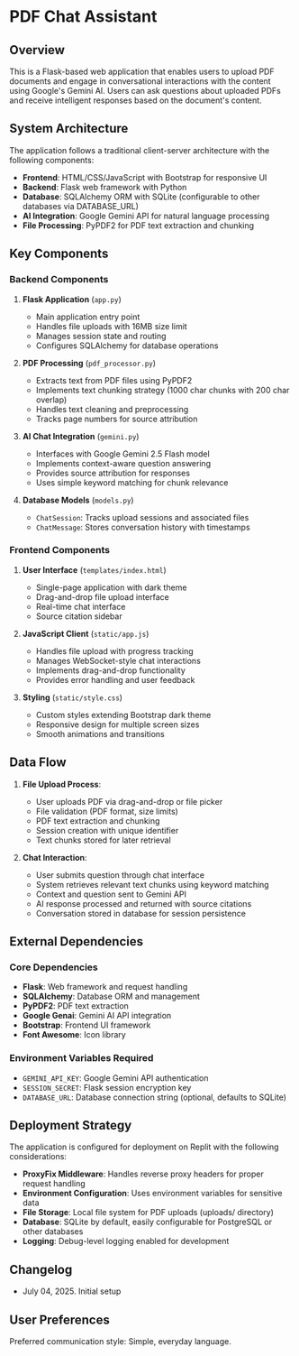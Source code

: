 # PDF Chat Assistant

## Overview

This is a Flask-based web application that enables users to upload PDF documents and engage in conversational interactions with the content using Google's Gemini AI. Users can ask questions about uploaded PDFs and receive intelligent responses based on the document's content.

## System Architecture

The application follows a traditional client-server architecture with the following components:

- **Frontend**: HTML/CSS/JavaScript with Bootstrap for responsive UI
- **Backend**: Flask web framework with Python
- **Database**: SQLAlchemy ORM with SQLite (configurable to other databases via DATABASE_URL)
- **AI Integration**: Google Gemini API for natural language processing
- **File Processing**: PyPDF2 for PDF text extraction and chunking

## Key Components

### Backend Components

1. **Flask Application** (`app.py`)
   - Main application entry point
   - Handles file uploads with 16MB size limit
   - Manages session state and routing
   - Configures SQLAlchemy for database operations

2. **PDF Processing** (`pdf_processor.py`)
   - Extracts text from PDF files using PyPDF2
   - Implements text chunking strategy (1000 char chunks with 200 char overlap)
   - Handles text cleaning and preprocessing
   - Tracks page numbers for source attribution

3. **AI Chat Integration** (`gemini.py`)
   - Interfaces with Google Gemini 2.5 Flash model
   - Implements context-aware question answering
   - Provides source attribution for responses
   - Uses simple keyword matching for chunk relevance

4. **Database Models** (`models.py`)
   - `ChatSession`: Tracks upload sessions and associated files
   - `ChatMessage`: Stores conversation history with timestamps

### Frontend Components

1. **User Interface** (`templates/index.html`)
   - Single-page application with dark theme
   - Drag-and-drop file upload interface
   - Real-time chat interface
   - Source citation sidebar

2. **JavaScript Client** (`static/app.js`)
   - Handles file upload with progress tracking
   - Manages WebSocket-style chat interactions
   - Implements drag-and-drop functionality
   - Provides error handling and user feedback

3. **Styling** (`static/style.css`)
   - Custom styles extending Bootstrap dark theme
   - Responsive design for multiple screen sizes
   - Smooth animations and transitions

## Data Flow

1. **File Upload Process**:
   - User uploads PDF via drag-and-drop or file picker
   - File validation (PDF format, size limits)
   - PDF text extraction and chunking
   - Session creation with unique identifier
   - Text chunks stored for later retrieval

2. **Chat Interaction**:
   - User submits question through chat interface
   - System retrieves relevant text chunks using keyword matching
   - Context and question sent to Gemini API
   - AI response processed and returned with source citations
   - Conversation stored in database for session persistence

## External Dependencies

### Core Dependencies
- **Flask**: Web framework and request handling
- **SQLAlchemy**: Database ORM and management
- **PyPDF2**: PDF text extraction
- **Google Genai**: Gemini AI API integration
- **Bootstrap**: Frontend UI framework
- **Font Awesome**: Icon library

### Environment Variables Required
- `GEMINI_API_KEY`: Google Gemini API authentication
- `SESSION_SECRET`: Flask session encryption key
- `DATABASE_URL`: Database connection string (optional, defaults to SQLite)

## Deployment Strategy

The application is configured for deployment on Replit with the following considerations:

- **ProxyFix Middleware**: Handles reverse proxy headers for proper request handling
- **Environment Configuration**: Uses environment variables for sensitive data
- **File Storage**: Local file system for PDF uploads (uploads/ directory)
- **Database**: SQLite by default, easily configurable for PostgreSQL or other databases
- **Logging**: Debug-level logging enabled for development

## Changelog

- July 04, 2025. Initial setup

## User Preferences

Preferred communication style: Simple, everyday language.